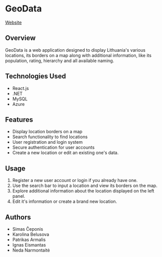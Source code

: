# GeoData

[Website](https://geodatafront.azurewebsites.net)

## Overview
GeoData is a web application designed to display Lithuania's various locations, its borders on a map along with additional information, like its population, rating, hierarchy and all available naming. 

## Technologies Used
- React.js
- .NET
- MySQL
- Azure

## Features
- Display location borders on a map
- Search functionality to find locations
- User registration and login system
- Secure authentication for user accounts
- Create a new location or edit an existing one's data.

## Usage
1. Register a new user account or login if you already have one.
2. Use the search bar to input a location and view its borders on the map.
3. Explore additional information about the location displayed on the left panel.
4. Edit it's information or create a brand new location.

## Authors
- Simas Čeponis
- Karolina Belusova
- Patrikas Armalis
- Ignas Eismantas
- Neda Narmontaitė
